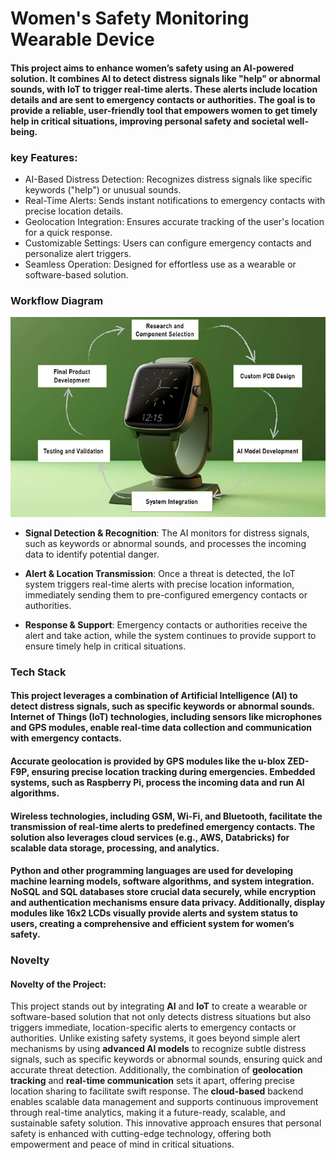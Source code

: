 # **Women's Safety Monitoring Wearable Device**
#### This project aims to enhance women’s safety using an AI-powered solution. It combines AI to detect distress signals like "help" or abnormal sounds, with IoT to trigger real-time alerts. These alerts include location details and are sent to emergency contacts or authorities. The goal is to provide a reliable, user-friendly tool that empowers women to get timely help in critical situations, improving personal safety and societal well-being.

### **key Features:**
- AI-Based Distress Detection: Recognizes distress signals like specific keywords ("help") or unusual sounds.
- Real-Time Alerts: Sends instant notifications to emergency contacts with precise location details.
- Geolocation Integration: Ensures accurate tracking of the user's location for a quick response.
- Customizable Settings: Users can configure emergency contacts and personalize alert triggers.
- Seamless Operation: Designed for effortless use as a wearable or software-based solution.

### **Workflow Diagram**



![image alt](https://github.com/hariprasadvannichamy/Women-s-safety-monitoring-wearable-device/blob/05430ae4644b696b2ae26e1a5b2d4fcef2f91fd2/2025-01-22%20(1).png)

- **Signal Detection & Recognition**: The AI monitors for distress signals, such as keywords or abnormal sounds, and processes the incoming data to identify potential danger.

- **Alert & Location Transmission**: Once a threat is detected, the IoT system triggers real-time alerts with precise location information, immediately sending them to pre-configured emergency contacts or authorities.

- **Response & Support**: Emergency contacts or authorities receive the alert and take action, while the system continues to provide support to ensure timely help in critical situations.


### **Tech Stack**
#### This project leverages a combination of Artificial Intelligence (AI) to detect distress signals, such as specific keywords or abnormal sounds. Internet of Things (IoT) technologies, including sensors like microphones and GPS modules, enable real-time data collection and communication with emergency contacts.
#### Accurate geolocation is provided by GPS modules like the u-blox ZED-F9P, ensuring precise location tracking during emergencies. Embedded systems, such as Raspberry Pi, process the incoming data and run AI algorithms. 
#### Wireless technologies, including GSM, Wi-Fi, and Bluetooth, facilitate the transmission of real-time alerts to predefined emergency contacts. The solution also leverages cloud services (e.g., AWS, Databricks) for scalable data storage, processing, and analytics. 
#### Python and other programming languages are used for developing machine learning models, software algorithms, and system integration. NoSQL and SQL databases store crucial data securely, while encryption and authentication mechanisms ensure data privacy. Additionally, display modules like 16x2 LCDs visually provide alerts and system status to users, creating a comprehensive and efficient system for women’s safety.


### **Novelty**
#### **Novelty** of the Project:

This project stands out by integrating **AI** and **IoT** to create a wearable or software-based solution that not only detects distress situations but also triggers immediate, location-specific alerts to emergency contacts or authorities. Unlike existing safety systems, it goes beyond simple alert mechanisms by using **advanced AI models** to recognize subtle distress signals, such as specific keywords or abnormal sounds, ensuring quick and accurate threat detection. Additionally, the combination of **geolocation tracking** and **real-time communication** sets it apart, offering precise location sharing to facilitate swift response. The **cloud-based** backend enables scalable data management and supports continuous improvement through real-time analytics, making it a future-ready, scalable, and sustainable safety solution. This innovative approach ensures that personal safety is enhanced with cutting-edge technology, offering both empowerment and peace of mind in critical situations.
